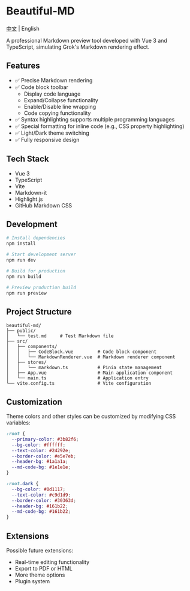 # Beautiful-MD

[中文](README.md) | English

A professional Markdown preview tool developed with Vue 3 and TypeScript, simulating Grok's Markdown rendering effect.

## Features

- ✅ Precise Markdown rendering
- ✅ Code block toolbar
  - Display code language
  - Expand/Collapse functionality
  - Enable/Disable line wrapping
  - Code copying functionality
- ✅ Syntax highlighting supports multiple programming languages
- ✅ Special formatting for inline code (e.g., CSS property highlighting)
- ✅ Light/Dark theme switching
- ✅ Fully responsive design

## Tech Stack

- Vue 3
- TypeScript
- Vite
- Markdown-it
- Highlight.js
- GitHub Markdown CSS

## Development

```bash
# Install dependencies
npm install

# Start development server
npm run dev

# Build for production
npm run build

# Preview production build
npm run preview
```

## Project Structure

```
beautiful-md/
├── public/
│   └── test.md     # Test Markdown file
├── src/
│   ├── components/
│   │   ├── CodeBlock.vue         # Code block component
│   │   └── MarkdownRenderer.vue  # Markdown renderer component
│   ├── stores/
│   │   └── markdown.ts           # Pinia state management
│   ├── App.vue                   # Main application component
│   └── main.ts                   # Application entry
└── vite.config.ts                # Vite configuration
```

## Customization

Theme colors and other styles can be customized by modifying CSS variables:

```css
:root {
  --primary-color: #3b82f6;
  --bg-color: #ffffff;
  --text-color: #24292e;
  --border-color: #e5e7eb;
  --header-bg: #1a1a1a;
  --md-code-bg: #1e1e1e;
}

:root.dark {
  --bg-color: #0d1117;
  --text-color: #c9d1d9;
  --border-color: #30363d;
  --header-bg: #161b22;
  --md-code-bg: #161b22;
}
```

## Extensions

Possible future extensions:

- Real-time editing functionality
- Export to PDF or HTML
- More theme options
- Plugin system